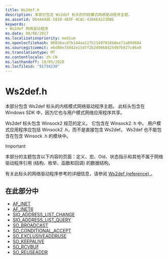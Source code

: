 ```yaml
---
title: Ws2def.h
description: 本部分包含 Ws2def 标头的内核模式网络驱动程序主题。
ms.assetid: D84A448E-5810-485F-9CAC-4366E4223DBE
keywords:
- Ws2def 网络驱动程序
ms.date: 08/08/2017
ms.localizationpriority: medium
ms.openlocfilehash: 00836acd7b144aa117b11497816b0ee71a89d604
ms.sourcegitcommit: e6d80e33042e15d7f2b2d9868d25d07b927c86a0
ms.translationtype: MT
ms.contentlocale: zh-CN
ms.lasthandoff: 10/05/2020
ms.locfileid: "91734230"
---
```

# <a name="ws2defh"></a>Ws2def.h

本部分包含 Ws2def 标头的内核模式网络驱动程序主题。 此标头包含在 Windows SDK 中，因为它也与用户模式网络应用程序共享。

Ws2def 标头包含 Winsock2 规范的定义。 它包含在 Winsock2. h 中。 用户模式应用程序应包括 Winsock2 .h，而不是直接包含 Ws2def。 Ws2def 也不能包含在包含 Winsock .h 的模块中。

> [!IMPORTANT]
> 本部分的主题包含以下内容的页面：定义、宏、Oid、状态指示和其他不属于网络驱动程序引用 (结构、枚举、函数和回调) 的数据结构。 
>
> 有关此标头的网络驱动程序参考的详细信息，请参阅 [Ws2def (reference) ](/previous-versions/windows/hardware/drivers/mt808757(v=vs.85))。

## <a name="in-this-section"></a>在此部分中

* [AF_INET](af-inet.md)
* [AF_INET6](af-inet6.md)
* [SIO_ADDRESS_LIST_CHANGE](sio-address-list-change.md)
* [SIO_ADDRESS_LIST_QUERY](sio-address-list-query.md)
* [SO_BROADCAST](so-broadcast.md)
* [SO_CONDITIONAL_ACCEPT](so-conditional-accept.md)
* [SO_EXCLUSIVEADDRUSE](so-exclusiveaddruse.md)
* [SO_KEEPALIVE](so-keepalive.md)
* [SO_RCVBUF](so-rcvbuf.md)
* [SO_REUSEADDR](so-reuseaddr.md)